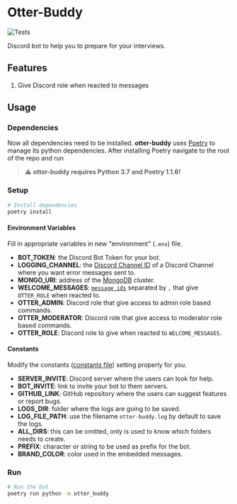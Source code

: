 # Otter-Buddy
![Tests](https://github.com/Proyecto-Nutria/otter-buddy/workflows/Test/badge.svg)

Discord bot to help you to prepare for your interviews.

## Features

1. Give Discord role when reacted to messages

## Usage

### Dependencies

Now all dependencies need to be installed. **otter-buddy** uses [Poetry](https://python-poetry.org/) to manage its python dependencies. After installing Poetry navigate to the root of the repo and run

> :warning: **otter-buddy requires Python 3.7 and Poetry 1.1.6!**

### Setup

```sh
# Install dependencies
poetry install
```

#### Environment Variables

Fill in appropriate variables in new "environment" (`.env`) file.

- **BOT_TOKEN**: the Discord Bot Token for your bot.
- **LOGGING_CHANNEL**: the [Discord Channel ID](https://support.discord.com/hc/en-us/articles/206346498-Where-can-I-find-my-User-Server-Message-ID-) of a Discord Channel where you want error messages sent to.
- **MONGO_URI**: address of the [MongoDB](https://www.mongodb.com/cloud/atlas) cluster.
- **WELCOME_MESSAGES**: [`message ids`](https://discord.com/developers/docs/resources/channel#message-object-message-structure) separated by `,` that give `OTTER_ROLE` when reacted to.
- **OTTER_ADMIN**: Discord role that give access to admin role based commands.
- **OTTER_MODERATOR**: Discord role that give access to moderator role based commands.
- **OTTER_ROLE**: Discord role to give when reacted to `WELCOME_MESSAGES`.

#### Constants

Modify the constants ([constants file](/otter_buddy/constants.py)) setting properly for you.

- **SERVER_INVITE**: Discord server where the users can look for help.
- **BOT_INVITE**: link to invite your bot to them servers.
- **GITHUB_LINK**: GitHub repository where the users can suggest features or report bugs.
- **LOGS_DIR**: folder where the logs are going to be saved.
- **LOG_FILE_PATH**: use the filename `otter-buddy.log` by default to save the logs.
- **ALL_DIRS**: this can be omitted, only is used to know which folders needs to create.
- **PREFIX**: character or string to be used as prefix for the bot.
- **BRAND_COLOR**: color used in the embedded messages.

### Run

```sh
# Run the bot
poetry run python -m otter_buddy
```

